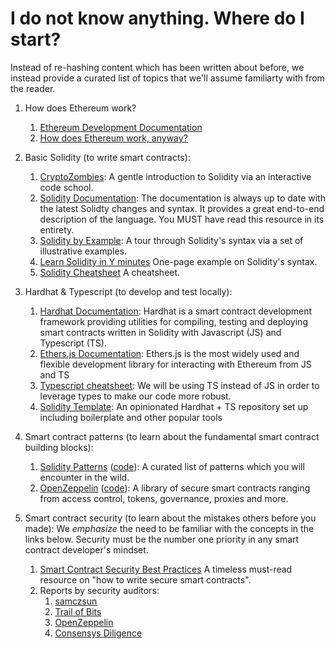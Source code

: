 # I do not know anything. Where do I start?

Instead of re-hashing content which has been written about before, we instead provide a curated list of topics that we'll assume familiarty with from the reader.

<!-- Should probably trim down the links to only the absolute necessary to not overwhelm
the reader-->

1. How does Ethereum work?
    1. [Ethereum Development Documentation](https://ethereum.org/en/developers/docs/)
    1. [How does Ethereum work, anyway?](https://preethikasireddy.medium.com/how-does-ethereum-work-anyway-22d1df506369)

1. Basic Solidity (to write smart contracts):
    1. [CryptoZombies](https://cryptozombies.io/en/course/):
    A gentle introduction to Solidity via an interactive code school.
    1. [Solidity Documentation](https://docs.soliditylang.org/en/latest): 
    The documentation is always up to date with the latest Solidty changes and syntax. It provides a great end-to-end description of the language. You MUST have read this resource in its entirety.
    1. [Solidity by Example](https://solidity-by-example.org/):
    A tour through Solidity's syntax via a set of illustrative examples.
    1. [Learn Solidity in Y minutes](https://learnxinyminutes.com/docs/solidity/)
    One-page example on Solidity's syntax.
    1. [Solidity Cheatsheet](https://github.com/manojpramesh/solidity-cheatsheet)
    A cheatsheet.

1. Hardhat & Typescript (to develop and test locally):
    1. [Hardhat Documentation](https://hardhat.org/getting-started/): Hardhat is a smart contract development framework providing utilities
    for compiling, testing and deploying smart contracts written in Solidity with Javascript (JS) and Typescript (TS).
    1. [Ethers.js Documentation](https://docs.ethers.io/v5/): Ethers.js is the most widely used and flexible development library
    for interacting with Ethereum from JS and TS
    1. [Typescript cheatsheet](https://devhints.io/typescript): We will be using TS instead 
    of JS in order to leverage types to make our code more robust.
    1. [Solidity Template](https://github.com/paulrberg/solidity-template/): An opinionated Hardhat + TS
    repository set up including boilerplate and other popular tools 

1. Smart contract patterns (to learn about the fundamental smart contract building blocks):
    1. [Solidity Patterns](https://fravoll.github.io/solidity-patterns/) ([code](https://github.com/fravoll/solidity-patterns)): 
    A curated list of patterns which you will encounter in the wild.
    1. [OpenZeppelin](https://docs.openzeppelin.com/contracts/4.x/) ([code](https://github.com/openzeppelin/openzeppelin-contracts)):
    A library of secure smart contracts ranging from access control, tokens, governance, proxies and more.

1. Smart contract security (to learn about the mistakes others before you made): We *emphasize* the need to
be familiar with the concepts in the links below. Security must be the number one priority in any smart contract developer's mindset.
    1. [Smart Contract Security Best Practices](https://consensys.github.io/smart-contract-best-practices/)
    A timeless must-read resource on "how to write secure smart contracts".
    1. Reports by security auditors:
        1. [samczsun](https://samczsun.com)
        1. [Trail of Bits](https://github.com/trailofbits/publications/tree/master/reviews)
        1. [OpenZeppelin](https://blog.openzeppelin.com/security-audits/)
        1. [Consensys Diligence](https://consensys.net/diligence/audits/)

